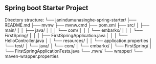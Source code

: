 ## Spring boot Starter Project
Directory structure:
└── janindumunasinghe-spring-starter/
    ├── README.md
    ├── mvnw
    ├── mvnw.cmd
    ├── pom.xml
    ├── src/
    │   ├── main/
    │   │   ├── java/
    │   │   │   └── com/
    │   │   │       └── embarkx/
    │   │   │           └── FirstSpring/
    │   │   │               ├── FirstSpringApplication.java
    │   │   │               └── HelloController.java
    │   │   └── resources/
    │   │       └── application.properties
    │   └── test/
    │       └── java/
    │           └── com/
    │               └── embarkx/
    │                   └── FirstSpring/
    │                       └── FirstSpringApplicationTests.java
    └── .mvn/
        └── wrapper/
            └── maven-wrapper.properties
